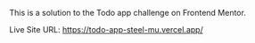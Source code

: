 This is a solution to the Todo app challenge on Frontend Mentor.

Live Site URL: https://todo-app-steel-mu.vercel.app/
